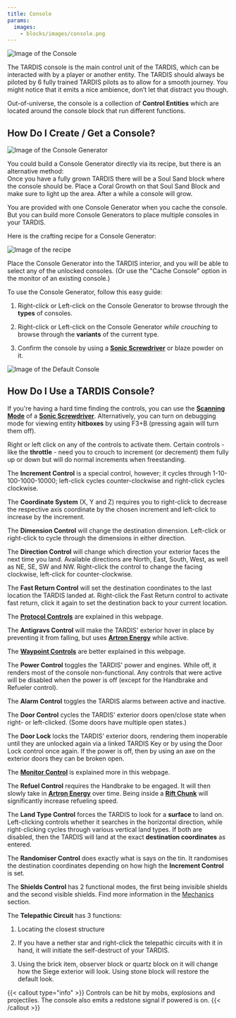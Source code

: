 ```yaml
---
title: Console
params:
  images:
    - blocks/images/console.png
---
```

![Image of the Console](./images/console.png)

The TARDIS console is the main control unit of the TARDIS, which can be interacted with by a player or another entity. The TARDIS should always be piloted by 6 fully trained TARDIS pilots as to allow for a smooth journey. You might notice that it emits a nice ambience, don’t let that distract you though.

Out-of-universe, the console is a collection of **Control Entities** which are located around the console block that run different functions.

## How Do I Create / Get a Console?

![Image of the Console Generator](./images/console/generator.png)

You could build a Console Generator directly via its recipe, but there is an alternative method:  
Once you have a fully grown TARDIS there will be a Soul Sand block where the console should be. Place a Coral Growth on that Soul Sand Block and make sure to light up the area. After a while a console will grow.

You are provided with one Console Generator when you cache the console. But you can build more Console Generators to place multiple consoles in your TARDIS.

Here is the crafting recipe for a Console Generator:

![Image of the recipe](./images/console/generator-recipe.png)

Place the Console Generator into the TARDIS interior, and you will be able to select any of the unlocked consoles. (Or use the "Cache Console" option in the monitor of an existing console.)

To use the Console Generator, follow this easy guide:

1.  Right-click or Left-click on the Console Generator to browse through the **types** of consoles.
    
2.  Right-click or Left-click on the Console Generator _while crouching_ to browse through the **variants** of the current type.
    
3.  Confirm the console by using a [**Sonic Screwdriver**](../../items/sonic) or blaze powder on it.
    

![Image of the Default Console](./images/hologram.png)

## How Do I Use a TARDIS Console?

If you're having a hard time finding the controls, you can use the [**Scanning Mode**](https://amblelabs.github.io/ait-wiki/items/sonic/#scanning-mode) of a [**Sonic Screwdriver**](https://amblelabs.github.io/ait-wiki/items/sonic/). Alternatively, you can turn on debugging mode for viewing entity **hitboxes** by using F3+B (pressing again will turn them off).

Right or left click on any of the controls to activate them. Certain controls - like the **throttle** - need you to crouch to increment (or decrement) them fully up or down but will do normal increments when freestanding.

The **Increment Control** is a special control, however; it cycles through 1-10-100-1000-10000; left-click cycles counter-clockwise and right-click cycles clockwise.

The **Coordinate System** (X, Y and Z) requires you to right-click to decrease the respective axis coordinate by the chosen increment and left-click to increase by the increment.

The **Dimension Control** will change the destination dimension. Left-click or right-click to cycle through the dimensions in either direction.

The **Direction Control** will change which direction your exterior faces the next time you land. Available directions are North, East, South, West, as well as NE, SE, SW and NW. Right-click the control to change the facing clockwise, left-click for counter-clockwise.

The **Fast Return Control** will set the destination coordinates to the last location the TARDIS landed at. Right-click the Fast Return control to activate fast return, click it again to set the destination back to your current location.

The [**Protocol Controls**](https://amblelabs.github.io/ait-wiki/mechanics/tardis/protocols/) are explained in this webpage.

The **Antigravs Control** will make the TARDIS' exterior hover in place by preventing it from falling, but uses [**Artron Energy**](https://amblelabs.github.io/ait-wiki/mechanics/artron/) while active.

The [**Waypoint Controls**](https://amblelabs.github.io/ait-wiki/items/cartridge/) are better explained in this webpage.

The **Power Control** toggles the TARDIS' power and engines. While off, it renders most of the console non-functional. Any controls that were active will be disabled when the power is off (except for the Handbrake and Refueler control).

The **Alarm Control** toggles the TARDIS alarms between active and inactive.

The **Door Control** cycles the TARDIS' exterior doors open/close state when right- or left-clicked. (Some doors have multiple open states.)

The **Door Lock** locks the TARDIS' exterior doors, rendering them inoperable until they are unlocked again via a linked TARDIS Key or by using the Door Lock control once again. If the power is off, then by using an axe on the exterior doors they can be broken open.

The [**Monitor Control**](https://amblelabs.github.io/ait-wiki/blocks/monitor-blocks/) is explained more in this webpage.

The **Refuel Control** requires the Handbrake to be engaged. It will then slowly take in [**Artron Energy**](https://amblelabs.github.io/ait-wiki/mechanics/artron/) over time. Being inside a [**Rift Chunk**](../mechanics/rift-chunks) will significantly increase refueling speed.

The **Land Type Control** forces the TARDIS to look for a **surface** to land on. Left-clicking controls whether it searches in the horizontal direction, while right-clicking cycles through various vertical land types. If both are disabled, then the TARDIS will land at the exact **destination coordinates** as entered.

The **Randomiser Control** does exactly what is says on the tin. It randomises the destination coordinates depending on how high the **Increment Control** is set.

The **Shields Control** has 2 functional modes, the first being invisible shields and the second visible shields. Find more information in the [Mechanics](../mechanics/tardis/shields) section.

The **Telepathic Circuit** has 3 functions:

1.  Locating the closest structure
    
2.  If you have a nether star and right-click the telepathic circuits with it in hand, it will initiate the self-destruct of your TARDIS.
    
3.  Using the brick item, observer block or quartz block on it will change how the Siege exterior will look. Using stone block will restore the default look.
    

{{< callout type="info" >}} Controls can be hit by mobs, explosions and projectiles. The console also emits a redstone signal if powered is on. {{< /callout >}}